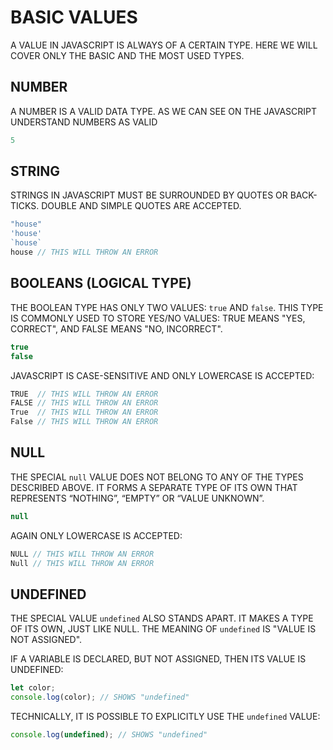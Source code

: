 # BASIC VALUES

A VALUE IN JAVASCRIPT IS ALWAYS OF A CERTAIN TYPE. HERE WE WILL COVER ONLY THE BASIC AND THE MOST USED TYPES.

## NUMBER

A NUMBER IS A VALID DATA TYPE. AS WE CAN SEE ON THE JAVASCRIPT UNDERSTAND NUMBERS AS VALID

```javascript
5
```

## STRING

STRINGS IN JAVASCRIPT MUST BE SURROUNDED BY QUOTES OR BACK-TICKS. DOUBLE AND SIMPLE QUOTES ARE ACCEPTED.

```javascript
"house"
'house'
`house`
house // THIS WILL THROW AN ERROR
```

## BOOLEANS (LOGICAL TYPE)

THE BOOLEAN TYPE HAS ONLY TWO VALUES: `true` AND `false`. THIS TYPE IS COMMONLY USED TO STORE YES/NO VALUES: TRUE MEANS "YES, CORRECT", AND FALSE MEANS "NO, INCORRECT".

```javascript
true
false
```

JAVASCRIPT IS CASE-SENSITIVE AND ONLY LOWERCASE IS ACCEPTED:

```javascript
TRUE  // THIS WILL THROW AN ERROR
FALSE // THIS WILL THROW AN ERROR
True  // THIS WILL THROW AN ERROR
False // THIS WILL THROW AN ERROR
```

## NULL

THE SPECIAL `null` VALUE DOES NOT BELONG TO ANY OF THE TYPES DESCRIBED ABOVE. IT FORMS A SEPARATE TYPE OF ITS OWN THAT REPRESENTS “NOTHING”, “EMPTY” OR “VALUE UNKNOWN”.

```javascript
null
```

AGAIN ONLY LOWERCASE IS ACCEPTED:

```javascript
NULL // THIS WILL THROW AN ERROR
Null // THIS WILL THROW AN ERROR
```

## UNDEFINED

THE SPECIAL VALUE `undefined` ALSO STANDS APART. IT MAKES A TYPE OF ITS OWN, JUST LIKE NULL. THE MEANING OF `undefined` IS "VALUE IS NOT ASSIGNED".

IF A VARIABLE IS DECLARED, BUT NOT ASSIGNED, THEN ITS VALUE IS UNDEFINED:

```javascript
let color;
console.log(color); // SHOWS "undefined"
```

TECHNICALLY, IT IS POSSIBLE TO EXPLICITLY USE THE `undefined` VALUE:

```javascript
console.log(undefined); // SHOWS "undefined"
```
